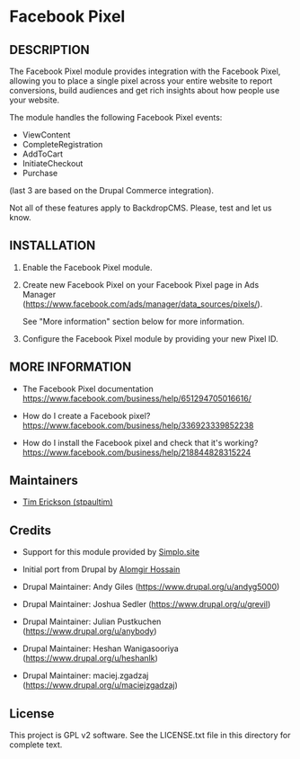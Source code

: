 Facebook Pixel
==============

DESCRIPTION
-----------

The Facebook Pixel module provides integration with the Facebook Pixel,
allowing you to place a single pixel across your entire website to report
conversions, build audiences and get rich insights about how people use
your website.

The module handles the following Facebook Pixel events:

- ViewContent
- CompleteRegistration
- AddToCart
- InitiateCheckout
- Purchase

(last 3 are based on the Drupal Commerce integration).

Not all of these features apply to BackdropCMS. Please, test and let us know. 

INSTALLATION
------------

1. Enable the Facebook Pixel module.

2. Create new Facebook Pixel on your Facebook Pixel page in Ads Manager
   (https://www.facebook.com/ads/manager/data_sources/pixels/).

   See "More information" section below for more information.

3. Configure the Facebook Pixel module by providing your new Pixel ID.



MORE INFORMATION
----------------

* The Facebook Pixel documentation
  https://www.facebook.com/business/help/651294705016616/

* How do I create a Facebook pixel?
  https://www.facebook.com/business/help/336923339852238

* How do I install the Facebook pixel and check that it's working?
  https://www.facebook.com/business/help/218844828315224

Maintainers
-----------

- [Tim Erickson (stpaultim)](https://github.com/stpaultim)

Credits
-----------

- Support for this module provided by [Simplo.site](https://www.simplo.site)
- Initial port from Drupal by [Alomgir Hossain](https://github.com/bdalomgir)

- Drupal Maintainer: Andy Giles (https://www.drupal.org/u/andyg5000)
- Drupal Maintainer: Joshua Sedler (https://www.drupal.org/u/grevil)
- Drupal Maintainer: Julian Pustkuchen (https://www.drupal.org/u/anybody)
- Drupal Maintainer: Heshan Wanigasooriya (https://www.drupal.org/u/heshanlk)
- Drupal Maintainer: maciej.zgadzaj (https://www.drupal.org/u/maciejzgadzaj)


License
-------

This project is GPL v2 software. See the LICENSE.txt file in this directory for complete text.

